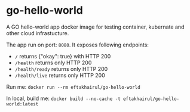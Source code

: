 # go-hello-world
A GO hello-world app docker image for testing container, kubernate and other cloud infrastucture. 

The app run on port: `8080`. It exposes following endpoints:
 - `/`  returns {"okay": true} with HTTP 200
 - `/health` returns only HTTP 200
 - `/health/ready` returns only HTTP 200
 - `/health/live` returns only HTTP 200


Run me: `docker run --rm eftakhairul/go-hello-world`

In local, build me: `docker build --no-cache -t eftakhairul/go-hello-world:latest`

